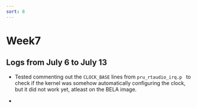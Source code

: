 ```yaml
---
sort: 8
---
```


# Week7

## Logs from July 6 to July 13

- Tested commenting out the `CLOCK_BASE` lines from `pru_rtaudio_irq.p ` to check if the kernel was somehow automatically configuring the clock, but it did not work yet, atleast on the BELA image.

-

